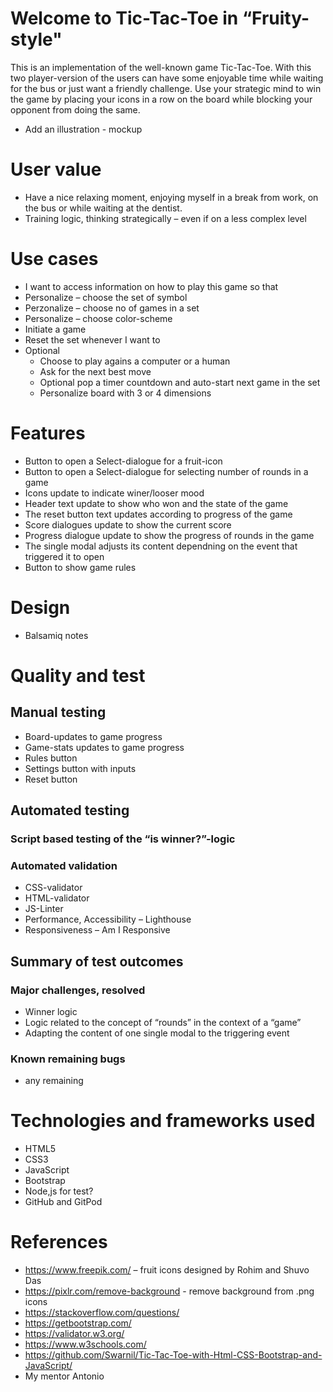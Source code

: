 # Welcome to Tic-Tac-Toe in “Fruity-style"

This is an implementation of the well-known game Tic-Tac-Toe. With this two player-version of the users can have some enjoyable time while waiting for the bus or just want a friendly challenge. Use your strategic mind to win the game by placing your icons in a row on the board while blocking your opponent from doing the same. 

-	Add an illustration - mockup

# User value
-	Have a nice relaxing moment, enjoying myself in a break from work, on the bus or while waiting at the dentist. 
-	Training logic, thinking strategically – even if on a less complex level


# Use cases
- I want to access information on how to play this game so that 
- Personalize – choose the set of symbol
- Perzonalize – choose no of games in a set
- Personalize – choose color-scheme
- Initiate a game 
- Reset the set whenever I want to
- Optional 
    - Choose to play agains a computer or a human
    - Ask for the next best move
    - Optional pop a timer countdown and auto-start next game in the set
    - Personalize board with 3 or 4 dimensions

# Features
- Button to open a Select-dialogue for a fruit-icon 
- Button to open a Select-dialogue for selecting number of rounds in a game 
- Icons update to indicate winer/looser mood
- Header text update to show who won and the state of the game
- The reset button text updates according to progress of the game
- Score dialogues update to show the current score
- Progress dialogue update to show the progress of rounds in the game 
- The single modal adjusts its content dependning on the event that triggered it to open
- Button to show game rules

# Design 
- Balsamiq notes

# Quality and test
## Manual testing
- Board-updates to game progress
- Game-stats updates to game progress
- Rules button
- Settings button with inputs
- Reset button 

## Automated testing
### Script based testing of the “is winner?”-logic
### Automated validation
-	CSS-validator
-	HTML-validator
-	JS-Linter
-	Performance, Accessibility – Lighthouse
-	Responsiveness – Am I Responsive

## Summary of test outcomes
### Major challenges, resolved
- Winner logic
- Logic related to the concept of “rounds” in the context of a “game”
- Adapting the content of one single modal to the triggering event
### Known remaining bugs
- any remaining

# Technologies and frameworks used
- HTML5
- CSS3
- JavaScript
- Bootstrap 
- Node,js for test?
- GitHub and GitPod

# References
- https://www.freepik.com/ – fruit icons designed by Rohim and Shuvo Das
- https://pixlr.com/remove-background - remove background from .png icons
- https://stackoverflow.com/questions/
- https://getbootstrap.com/
- https://validator.w3.org/
- https://www.w3schools.com/
- https://github.com/Swarnil/Tic-Tac-Toe-with-Html-CSS-Bootstrap-and-JavaScript/
- My mentor Antonio
